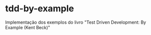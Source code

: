 # tdd-by-example
Implementação dos exemplos do livro "Test Driven Development: By Example (Kent Beck)"
